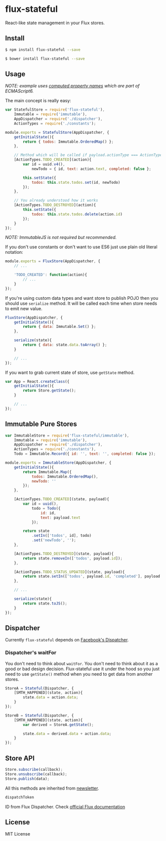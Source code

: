 # flux-stateful

React-like state management in your Flux stores.

## Install

```bash
$ npm install flux-stateful --save
```

```bash
$ bower install flux-stateful --save
```

## Usage

*NOTE: example uses [computed property names](https://developer.mozilla.org/en-US/docs/Web/JavaScript/Reference/Operators/Object_initializer#Computed_property_names) which are part of ECMAScript6.*

The main concept is really easy:

```javascript
var StatefulStore = require('flux-stateful'),
	Immutable = require('immutable'),
	AppDispatcher = require('./dispatcher'),
	ActionTypes = require('./constants');

module.exports = StatefulStore(AppDispatcher, {
	getInitialState(){
		return { todos: Immutable.OrderedMap() };
	},

	// Method which will be called if payload.actionType === ActionTypes.TODO_CREATE
	[ActionTypes.TODO_CREATED](action){
		var id = uuid.v4(),
			newTodo = { id, text: action.text, completed: false };

		this.setState({
			todos: this.state.todos.set(id, newTodo)
		});
	},

	// You already understood how it works
	[ActionTypes.TODO_DESTROYED](action){
		this.setState({
			todos: this.state.todos.delete(action.id)
		});
	}
});
```

*NOTE: ImmutableJS is not required but recommended.*

If you don't use constants or don't want to use ES6 just use plain old literal notation:

```javascript
module.exports = FluxStore(AppDispatcher, {
	// ...

	'TODO_CREATED': function(action){
		// ...
	}
});
```

If you're using custom data types and want store to publish POJO then you should use `serialize` method. It will be called each time when store needs to emit new value.

```javascript
FluxStore(AppDispatcher, {
	getInitialState(){
		return { data: Immutable.Set() };
	},

	serialize(state){
		return { data: state.data.toArray() };
	}

	// ...
});
```

If you want to grab current state of store, use `getState` method.

```javascript
var App = React.createClass({
	getInitialState(){
		return Store.getState();
	}

	// ...
});
```

## Immutable Pure Stores

```javascript
var ImmutableStore = require('flux-stateful/immutable'),
	Immutable = require('immutable'),
	AppDispatcher = require('./dispatcher'),
	ActionTypes = require('./constants'),
	Todo = Immutable.Record({ id: '', text: '', completed: false });

module.exports = ImmutableStore(AppDispatcher, {
	getInitialState(){
		return Immutable.Map({
			todos: Immutable.OrderedMap(),
			newTodo: ''
		});
	},

	[ActionTypes.TODO_CREATED](state, payload){
		var id = uuid(),
			todo = Todo({
				id: id,
				text: payload.text
			});

		return state
			.setIn(['todos', id], todo)
			.set('newTodo', '');
	},

	[ActionTypes.TODO_DESTROYED](state, payload){
		return state.removeIn(['todos', payload.id]);
	},

	[ActionTypes.TODO_STATUS_UPDATED](state, payload){
		return state.setIn(['todos', payload.id, 'completed'], payload.completed);
	},

	// ...

	serialize(state){
		return state.toJS();
	}
});
```

## Dispatcher

Currently `flux-stateful` depends on [Facebook's Dispatcher](https://facebook.github.io/flux/docs/dispatcher.html).

### Dispatcher's waitFor

You don't need to think about `waitFor`. You don't need to think about it as a good or bad design decision. Flux-stateful use it under the hood so you just need to use `getState()` method when you need to get data from another stores.

```javascript
StoreA = Stateful(Dispatcher, {
	[SMTH_HAPPENED](state, action){
		state.data = action.data;
	}
});

StoreB = Stateful(Dispatcher, {
	[SMTH_HAPPENED](state, action){
		var derived = StoreA.getState();

		state.data = derived.data + action.data;
	}
});
```

## Store API

```javascript
Store.subscribe(callback);
Store.unsubscribe(callback);
Store.publish(data);
```

All this methods are inherited from [newsletter](https://github.com/alexeyraspopov/newsletter).

```javascript
dispatchToken
```

ID from Flux Dispatcher. Check [official Flux documentation](https://facebook.github.io/flux/docs/dispatcher.html)

## License

MIT License
